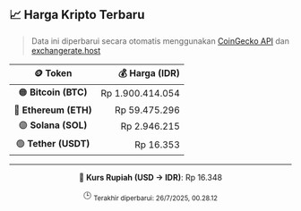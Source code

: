 

<!-- HARGA_KRIPTO -->
## 📈 Harga Kripto Terbaru

> Data ini diperbarui secara otomatis menggunakan [CoinGecko API](https://www.coingecko.com/) dan [exchangerate.host](https://exchangerate.host/)

<div align="center">

| 🪙 Token | 💰 Harga (IDR) |
|:------:|---------------:|
| 🟠 **Bitcoin (BTC)**   | Rp 1.900.414.054 |
| 🔵 **Ethereum (ETH)**  | Rp 59.475.296 |
| 🟣 **Solana (SOL)**    | Rp 2.946.215 |
| 🟢 **Tether (USDT)**   | Rp 16.353 |

---

💱 **Kurs Rupiah (USD → IDR)**: Rp 16.348

🕒 <sub>Terakhir diperbarui: 26/7/2025, 00.28.12</sub>

</div>
<!-- /HARGA_KRIPTO -->